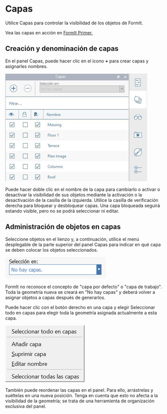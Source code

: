 # Capas

Utilice Capas para controlar la visibilidad de los objetos de FormIt.

Vea las capas en acción en [FormIt Primer.](https://windows.help.formit.autodesk.com/building-the-farnsworth-house/control-visibility-with-layers)

## Creación y denominación de capas

En el panel Capas, puede hacer clic en el icono **+** para crear capas y asignarles nombres.

![](../.gitbook/assets/layer-locking-image.jpg)

Puede hacer doble clic en el nombre de la capa para cambiarlo o activar o desactivar la visibilidad de sus objetos mediante la activación o la desactivación de la casilla de la izquierda. Utilice la casilla de verificación derecha para bloquear y desbloquear capas. Una capa bloqueada seguirá estando visible, pero no se podrá seleccionar ni editar.

## Administración de objetos en capas

Seleccione objetos en el lienzo y, a continuación, utilice el menú desplegable de la parte superior del panel Capas para indicar en qué capa se deben colocar los objetos seleccionados.

![](../.gitbook/assets/20191216-layers-panel-2.png)

FormIt no reconoce el concepto de "capa por defecto" o "capa de trabajo". Toda la geometría nueva se creará en "No hay capas" y deberá volver a asignar objetos a capas después de generarlos.

Puede hacer clic con el botón derecho en una capa y elegir Seleccionar todo en capas para elegir toda la geometría asignada actualmente a esta capa.

![](../.gitbook/assets/20191216-layers-panel-3.png)

También puede reordenar las capas en el panel. Para ello, arrástrelas y suéltelas en una nueva posición. Tenga en cuenta que esto no afecta a la visibilidad de la geometría; se trata de una herramienta de organización exclusiva del panel.

